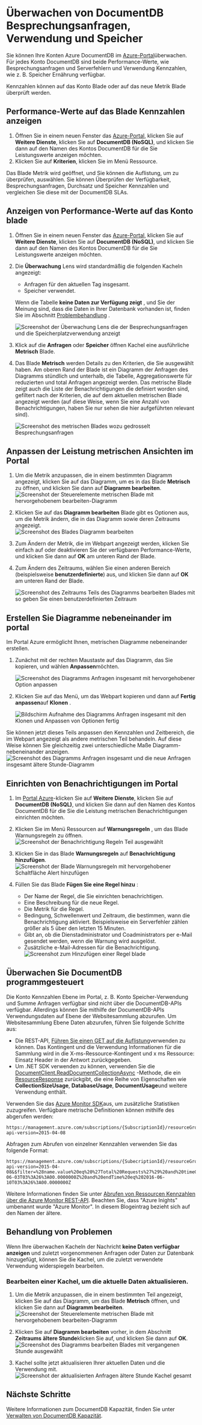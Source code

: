 <properties
    pageTitle="Überwachen von DocumentDB Besprechungsanfragen und Speicher | Microsoft Azure"
    description="Erfahren Sie, wie Ihr Konto DocumentDB für Performance-Werte, wie z. B. Anfragen und Serverfehler und Verwendung Kriterien, wie z. B. Speichers überwachen."
    services="documentdb"
    documentationCenter=""
    authors="mimig1"
    manager="jhubbard"
    editor="cgronlun"/>

<tags
    ms.service="documentdb"
    ms.workload="data-services"
    ms.tgt_pltfrm="na"
    ms.devlang="na"
    ms.topic="article"
    ms.date="10/17/2016"
    ms.author="mimig"/>

# <a name="monitor-documentdb-requests-usage-and-storage"></a>Überwachen von DocumentDB Besprechungsanfragen, Verwendung und Speicher

Sie können Ihre Konten Azure DocumentDB im [Azure-Portal](https://portal.azure.com/)überwachen. Für jedes Konto DocumentDB sind beide Performance-Werte, wie Besprechungsanfragen und Serverfehlern und Verwendung Kennzahlen, wie z. B. Speicher Ernährung verfügbar.

Kennzahlen können auf das Konto Blade oder auf das neue Metrik Blade überprüft werden.

## <a name="view-performance-metrics-on-the-metrics-blade"></a>Performance-Werte auf das Blade Kennzahlen anzeigen

1. Öffnen Sie in einem neuen Fenster das [Azure-Portal](https://portal.azure.com/), klicken Sie auf **Weitere Dienste**, klicken Sie auf **DocumentDB (NoSQL)**, und klicken Sie dann auf den Namen des Kontos DocumentDB für die Sie Leistungswerte anzeigen möchten.
2. Klicken Sie auf **Kriterien**, klicken Sie im Menü Ressource.

Das Blade Metrik wird geöffnet, und Sie können die Auflistung, um zu überprüfen, auswählen. Sie können Überprüfen der Verfügbarkeit, Besprechungsanfragen, Durchsatz und Speicher Kennzahlen und vergleichen Sie diese mit der DocumentDB SLAs.

## <a name="view-performance-metrics-on-the-account-blade"></a>Anzeigen von Performance-Werte auf das Konto blade
1.  Öffnen Sie in einem neuen Fenster das [Azure-Portal](https://portal.azure.com/), klicken Sie auf **Weitere Dienste**, klicken Sie auf **DocumentDB (NoSQL)**, und klicken Sie dann auf den Namen des Kontos DocumentDB für die Sie Leistungswerte anzeigen möchten.

2.  Die **Überwachung** Lens wird standardmäßig die folgenden Kacheln angezeigt:
    *   Anfragen für den aktuellen Tag insgesamt.
    *   Speicher verwendet.

    Wenn die Tabelle **keine Daten zur Verfügung zeigt** , und Sie der Meinung sind, dass die Daten in Ihrer Datenbank vorhanden ist, finden Sie im Abschnitt [Problembehandlung](#troubleshooting) .

    ![Screenshot der Überwachung Lens die der Besprechungsanfragen und die Speicherplatzverwendung anzeigt](./media/documentdb-monitor-accounts/documentdb-total-requests-and-usage.png)


3.  Klick auf die **Anfragen** oder **Speicher** öffnen Kachel eine ausführliche **Metrisch** Blade.
4.  Das Blade **Metrisch** werden Details zu den Kriterien, die Sie ausgewählt haben.  Am oberen Rand der Blade ist ein Diagramm der Anfragen des Diagramms stündlich und unterhalb, die Tabelle, Aggregationswerte für reduzierten und total Anfragen angezeigt werden.  Das metrische Blade zeigt auch die Liste der Benachrichtigungen die definiert worden sind, gefiltert nach der Kriterien, die auf dem aktuellen metrischen Blade angezeigt werden (auf diese Weise, wenn Sie eine Anzahl von Benachrichtigungen, haben Sie nur sehen die hier aufgeführten relevant sind).   

    ![Screenshot des metrischen Blades wozu gedrosselt Besprechungsanfragen](./media/documentdb-monitor-accounts/documentdb-metric-blade.png)


## <a name="customize-performance-metric-views-in-the-portal"></a>Anpassen der Leistung metrischen Ansichten im Portal

1.  Um die Metrik anzupassen, die in einem bestimmten Diagramm angezeigt, klicken Sie auf das Diagramm, um es in das Blade **Metrisch** zu öffnen, und klicken Sie dann auf **Diagramm bearbeiten**.  
    ![Screenshot der Steuerelemente metrischen Blade mit hervorgehobenem bearbeiten-Diagramm](./media/documentdb-monitor-accounts/madocdb3.png)

2.  Klicken Sie auf das **Diagramm bearbeiten** Blade gibt es Optionen aus, um die Metrik ändern, die in das Diagramm sowie deren Zeitraums angezeigt.  
    ![Screenshot des Blades Diagramm bearbeiten](./media/documentdb-monitor-accounts/madocdb4.png)

3.  Zum Ändern der Metrik, die im Webpart angezeigt werden, klicken Sie einfach auf oder deaktivieren Sie der verfügbaren Performance-Werte, und klicken Sie dann auf **OK** am unteren Rand der Blade.  
4.  Zum Ändern des Zeitraums, wählen Sie einen anderen Bereich (beispielsweise **benutzerdefinierte**) aus, und klicken Sie dann auf **OK** am unteren Rand der Blade.  

    ![Screenshot des Zeitraums Teils des Diagramms bearbeiten Blades mit so geben Sie einen benutzerdefinierten Zeitraum](./media/documentdb-monitor-accounts/madocdb5.png)


## <a name="create-side-by-side-charts-in-the-portal"></a>Erstellen Sie Diagramme nebeneinander im portal
Im Portal Azure ermöglicht Ihnen, metrischen Diagramme nebeneinander erstellen.  

1.  Zunächst mit der rechten Maustaste auf das Diagramm, das Sie kopieren, und wählen **Anpassen**möchten.

    ![Screenshot des Diagramms Anfragen insgesamt mit hervorgehobener Option anpassen](./media/documentdb-monitor-accounts/madocdb6.png)

2.  Klicken Sie auf das Menü, um das Webpart kopieren und dann auf **Fertig anpassen**auf **Klonen** .

    ![Bildschirm Aufnahme des Diagramms Anfragen insgesamt mit den Klonen und Anpassen von Optionen fertig](./media/documentdb-monitor-accounts/madocdb7.png)  


Sie können jetzt dieses Teils anpassen den Kennzahlen und Zeitbereich, die im Webpart angezeigt als andere metrischen Teil behandeln.  Auf diese Weise können Sie gleichzeitig zwei unterschiedliche Maße Diagramm-nebeneinander anzeigen.  
    ![Screenshot des Diagramms Anfragen insgesamt und die neue Anfragen insgesamt ältere Stunde-Diagramm](./media/documentdb-monitor-accounts/madocdb8.png)  

## <a name="set-up-alerts-in-the-portal"></a>Einrichten von Benachrichtigungen im Portal
1.  Im [Portal Azure](https://portal.azure.com/)-klicken Sie auf **Weitere Dienste**, klicken Sie auf **DocumentDB (NoSQL)**, und klicken Sie dann auf den Namen des Kontos DocumentDB für die Sie die Leistung metrischen Benachrichtigungen einrichten möchten.

2.  Klicken Sie im Menü Ressourcen auf **Warnungsregeln** , um das Blade Warnungsregeln zu öffnen.  
    ![Screenshot der Benachrichtigung Regeln Teil ausgewählt](./media/documentdb-monitor-accounts/madocdb10.5.png)

3.  Klicken Sie in das Blade **Warnungsregeln** auf **Benachrichtigung hinzufügen**.  
    ![Screenshot der Blade Warnungsregeln mit hervorgehobener Schaltfläche Alert hinzufügen](./media/documentdb-monitor-accounts/madocdb11.png)

4.  Füllen Sie das Blade **Fügen Sie eine Regel hinzu** :
    *   Der Name der Regel, die Sie einrichten benachrichtigen.
    *   Eine Beschreibung für die neue Regel.
    *   Die Metrik für die Regel.
    *   Bedingung, Schwellenwert und Zeitraum, die bestimmen, wann die Benachrichtigung aktiviert. Beispielsweise ein Serverfehler zählen größer als 5 über den letzten 15 Minuten.
    *   Gibt an, ob die Dienstadministrator und Coadministrators per e-Mail gesendet werden, wenn die Warnung wird ausgelöst.
    *   Zusätzliche e-Mail-Adressen für die Benachrichtigung.  
    ![Screenshot zum Hinzufügen einer Regel blade](./media/documentdb-monitor-accounts/madocdb12.png)

## <a name="monitor-documentdb-programatically"></a>Überwachen Sie DocumentDB programmgesteuert
Die Konto Kennzahlen Ebene im Portal, z. B. Konto Speicher-Verwendung und Summe Anfragen verfügbar sind nicht über die DocumentDB-APIs verfügbar. Allerdings können Sie mithilfe der DocumentDB-APIs Verwendungsdaten auf Ebene der Websitesammlung abzurufen. Um Websitesammlung Ebene Daten abzurufen, führen Sie folgende Schritte aus:

- Die REST-API, [Führen Sie einen GET auf die Auflistung](https://msdn.microsoft.com/library/mt489073.aspx)verwenden zu können. Das Kontingent und die Verwendung Informationen für die Sammlung wird in die X-ms-Ressource-Kontingent und x ms Ressource: Einsatz Header in der Antwort zurückgegeben.
- Um .NET SDK verwenden zu können, verwenden Sie die [DocumentClient.ReadDocumentCollectionAsync](https://msdn.microsoft.com/library/microsoft.azure.documents.client.documentclient.readdocumentcollectionasync.aspx) -Methode, die ein [ResourceResponse](https://msdn.microsoft.com/library/dn799209.aspx) zurückgibt, die eine Reihe von Eigenschaften wie **CollectionSizeUsage**, **DatabaseUsage**, **DocumentUsage**und weitere Verwendung enthält.

Verwenden Sie das [Azure Monitor SDK](https://www.nuget.org/packages/Microsoft.Azure.Insights)aus, um zusätzliche Statistiken zuzugreifen. Verfügbare metrische Definitionen können mithilfe des abgerufen werden:

    https://management.azure.com/subscriptions/{SubscriptionId}/resourceGroups/{ResourceGroup}/providers/Microsoft.DocumentDb/databaseAccounts/{DocumentDBAccountName}/metricDefinitions?api-version=2015-04-08

Abfragen zum Abrufen von einzelner Kennzahlen verwenden Sie das folgende Format:

    https://management.azure.com/subscriptions/{SubecriptionId}/resourceGroups/{ResourceGroup}/providers/Microsoft.DocumentDb/databaseAccounts/{DocumentDBAccountName}/metrics?api-version=2015-04-08&$filter=%28name.value%20eq%20%27Total%20Requests%27%29%20and%20timeGrain%20eq%20duration%27PT5M%27%20and%20startTime%20eq%202016-06-03T03%3A26%3A00.0000000Z%20and%20endTime%20eq%202016-06-10T03%3A26%3A00.0000000Z

Weitere Informationen finden Sie unter [Abrufen von Ressourcen Kennzahlen über die Azure Monitor REST-API](https://blogs.msdn.microsoft.com/cloud_solution_architect/2016/02/23/retrieving-resource-metrics-via-the-azure-insights-api/). Beachten Sie, dass "Azure Inights" umbenannt wurde "Azure Monitor".  In diesem Blogeintrag bezieht sich auf den Namen der ältere.

## <a name="troubleshooting"></a>Behandlung von Problemen
Wenn Ihre überwachen Kacheln der Nachricht **keine Daten verfügbar anzeigen** und zuletzt vorgenommenen Anfragen oder Daten zur Datenbank hinzugefügt, können Sie die Kachel, um die zuletzt verwendete Verwendung widerspiegeln bearbeiten.

### <a name="edit-a-tile-to-refresh-current-data"></a>Bearbeiten einer Kachel, um die aktuelle Daten aktualisieren.
1.  Um die Metrik anzupassen, die in einem bestimmten Teil angezeigt, klicken Sie auf das Diagramm, um das Blade **Metrisch** öffnen, und klicken Sie dann auf **Diagramm bearbeiten**.  
    ![Screenshot der Steuerelemente metrischen Blade mit hervorgehobenem bearbeiten-Diagramm](./media/documentdb-monitor-accounts/madocdb3.png)

2.  Klicken Sie auf **Diagramm bearbeiten** vorher, in dem Abschnitt **Zeitraums** **ältere Stunde**klicken Sie auf, und klicken Sie dann auf **OK**.  
    ![Screenshot des Diagramms bearbeiten Blades mit vergangenen Stunde ausgewählt](./media/documentdb-monitor-accounts/documentdb-no-available-data-past-hour.png)


3.  Kachel sollte jetzt aktualisieren Ihrer aktuellen Daten und die Verwendung mit.  
    ![Screenshot der aktualisierten Anfragen ältere Stunde Kachel gesamt](./media/documentdb-monitor-accounts/documentdb-no-available-data-fixed.png)

## <a name="next-steps"></a>Nächste Schritte
Weitere Informationen zum DocumentDB Kapazität, finden Sie unter [Verwalten von DocumentDB Kapazität](documentdb-manage.md).

